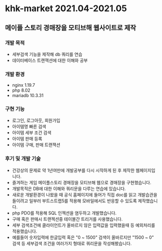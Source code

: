 # khk-market 2021.04-2021.05 
## 메이플 스토리 경매장을 모티브해 웹사이트로 제작

### 개발 목적
- 세부검색 기능을 제작해 db 쿼리를 연습
- 데이터베이스 트랜잭션에 대한 이해와 공부

### 개발 환경
- nginx 1.19.7
- php 8.02
- mariadb 10.3.31

### 구현 기능
- 로그인, 로그아웃, 회원가입
- 아이템명 빠른 검색
- 아이템 세부 조건 검색
- 아이템 판매 등록
- 아이템 구매, 판매 트랜잭션

### 후기 및 개발 기술
- 건강상의 문제로 약 1년여만에 개발공부를 다시 시작하게 된 후 제작한 웹페이지입니다.
- 즐겨하는 게임 메이플스토리 경매장을 모티브해 웹으로 경매장을 구현했습니다.
- 개발목적은 DB에 대한 이해와 쿼리문을 다루는 연습에 있습니다.
- 새로운 개발환경이 나왔을 때 공식 홈페이지에 들어가 직접 doc를 읽고 개발습관을 들이려고 일부러 부트스트랩5를 적용해 모바일에서도 반응할 수 있도록 제작했습니다. 
- php PDO를 적용해 SQL 인젝션을 염두하고 개발했습니다.
- 구매 혹은 판매시 트랜젝션중 테이블간 트리거를 사용했습니다.
- 세부 검색조건에 클라이언트가 올바르지 않은 입력값을 입력했을때 등 예외처리를 적용했습니다.
- 예를들어 숫자입력에 한글입력 혹은 "0 ~ 1500" 검색이 올바르지만 "1500 ~ 0" 검색 등 세부검색 조건을 여러가지 형태로 쿼리문을 작성해봤습니다.
